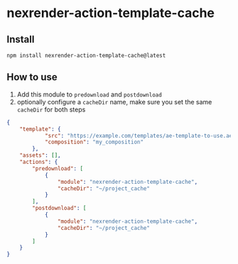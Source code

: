 # nexrender-action-template-cache

## Install

`npm install nexrender-action-template-cache@latest`

## How to use

1. Add this module to `predownload` and `postdownload`
2. optionally configure a `cacheDir` name, make sure you set the same `cacheDir` for both steps


```json
{
    "template": {
            "src": "https://example.com/templates/ae-template-to-use.aep",
            "composition": "my_composition"
        },
    "assets": [],
    "actions": {
        "predownload": [
            {
                "module": "nexrender-action-template-cache",
                "cacheDir": "~/project_cache"
            }
        ],
        "postdownload": [
            {
                "module": "nexrender-action-template-cache",
                "cacheDir": "~/project_cache"
            }
        ]
    }
}
```
